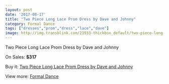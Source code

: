 ```yaml
---
layout: post
date: '2017-08-17'
title: "Two Piece Long Lace Prom Dress by Dave and Johnny"
category: Formal Dance
tags: ["dresses","prom","dress","lace","dave"]
image: http://img.transblink.com/21933-thickbox_default/two-piece-long-lace-prom-dress-by-dave-and-johnny.jpg
---
```

Two Piece Long Lace Prom Dress by Dave and Johnny

On Sales: **$317**
<a href="https://www.transblink.com/en/formal-dance/6952-two-piece-long-lace-prom-dress-by-dave-and-johnny.html"><amp-img layout="responsive" width="600" height="600" src="//img.transblink.com/21933-thickbox_default/two-piece-long-lace-prom-dress-by-dave-and-johnny.jpg" alt="Two Piece Long Lace Prom Dress by Dave and Johnny 0" /></a>
<a href="https://www.transblink.com/en/formal-dance/6952-two-piece-long-lace-prom-dress-by-dave-and-johnny.html"><amp-img layout="responsive" width="600" height="600" src="//img.transblink.com/21935-thickbox_default/two-piece-long-lace-prom-dress-by-dave-and-johnny.jpg" alt="Two Piece Long Lace Prom Dress by Dave and Johnny 1" /></a>
<a href="https://www.transblink.com/en/formal-dance/6952-two-piece-long-lace-prom-dress-by-dave-and-johnny.html"><amp-img layout="responsive" width="600" height="600" src="//img.transblink.com/21934-thickbox_default/two-piece-long-lace-prom-dress-by-dave-and-johnny.jpg" alt="Two Piece Long Lace Prom Dress by Dave and Johnny 2" /></a>

Buy it: [Two Piece Long Lace Prom Dress by Dave and Johnny](https://www.transblink.com/en/formal-dance/6952-two-piece-long-lace-prom-dress-by-dave-and-johnny.html "Two Piece Long Lace Prom Dress by Dave and Johnny")

View more: [Formal Dance](https://www.transblink.com/en/6-formal-dance "Formal Dance")